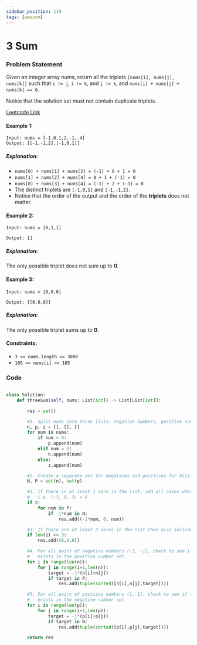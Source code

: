 ```yaml
---
sidebar_position: 119
tags: [amazon]
---
```


# 3 Sum

### Problem Statement

Given an integer array nums, return all the triplets `[nums[i], nums[j], nums[k]]` such that `i != j`, `i != k`, and `j != k`, and `nums[i] + nums[j] + nums[k] == 0`.

Notice that the solution set must not contain duplicate triplets.

[Leetcode Link](https://leetcode.com/problems/3sum/)

#### Example 1:

```
Input: nums = [-1,0,1,2,-1,-4]
Output: [[-1,-1,2],[-1,0,1]]
```

##### Explanation:

- `nums[0] + nums[1] + nums[2] = (-1) + 0 + 1 = 0`
- `nums[1] + nums[2] + nums[4] = 0 + 1 + (-1) = 0`
- `nums[0] + nums[3] + nums[4] = (-1) + 2 + (-1) = 0`
- The distinct triplets are `[-1,0,1]` and `[-1,-1,2]`.
- Notice that the order of the output and the order of the **triplets** does not matter.

#### Example 2:

```
Input: nums = [0,1,1]

Output: []
```

##### Explanation:

The only possible triplet does not sum up to **0**.

#### Example 3:

```
Input: nums = [0,0,0]

Output: [[0,0,0]]
```

##### Explanation:

The only possible triplet sums up to **0**.

#### Constraints:

- `3 <= nums.length <= 3000`
- `105 <= nums[i] <= 105`

### Code

```python title="Python Code"

class Solution:
    def threeSum(self, nums: List[int]) -> List[List[int]]:

        res = set()

        #1. Split nums into three lists: negative numbers, positive numbers, and zeros
        n, p, z = [], [], []
        for num in nums:
            if num > 0:
                p.append(num)
            elif num < 0:
                n.append(num)
            else:
                z.append(num)

        #2. Create a separate set for negatives and positives for O(1) look-up times
        N, P = set(n), set(p)

        #3. If there is at least 1 zero in the list, add all cases where -num exists in N and num exists in P
        #   i.e. (-3, 0, 3) = 0
        if z:
            for num in P:
                if -1*num in N:
                    res.add((-1*num, 0, num))

        #3. If there are at least 3 zeros in the list then also include (0, 0, 0) = 0
        if len(z) >= 3:
            res.add((0,0,0))

        #4. For all pairs of negative numbers (-3, -1), check to see if their complement (4)
        #   exists in the positive number set
        for i in range(len(n)):
            for j in range(i+1,len(n)):
                target = -1*(n[i]+n[j])
                if target in P:
                    res.add(tuple(sorted([n[i],n[j],target])))

        #5. For all pairs of positive numbers (1, 1), check to see if their complement (-2)
        #   exists in the negative number set
        for i in range(len(p)):
            for j in range(i+1,len(p)):
                target = -1*(p[i]+p[j])
                if target in N:
                    res.add(tuple(sorted([p[i],p[j],target])))

        return res
```
